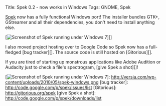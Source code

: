 Title: Spek 0.2 - now works in Windows
Tags: GNOME, Spek

[Spek][] now has a fully functional Windows port! The installer bundles
GTK+, GStreamer and all their dependencies, you don't need to install
anything else.

[![Screenshot of Spek running under Windows 7][]][]

I also moved project hosting over to Google Code so Spek now has a
full-fledged [bug tracker][]. The source code is still hosted on
[Gitorious][].

If you are tired of starting up monstrous applications like Adobe
Audition or Audacity just to check a file's spectrogram, [give Spek a
shot][]!

  [Spek]: http://www.spek-project.org/
  [Screenshot of Spek running under Windows 7]: http://versia.com/wp-content/uploads/2010/05/spek-windows.png
    "Spek running under Windows 7"
  [![Screenshot of Spek running under Windows 7][]]: http://versia.com/wp-content/uploads/2010/05/spek-windows.png
  [bug tracker]: http://code.google.com/p/spek/issues/list
  [Gitorious]: http://gitorious.org/spek
  [give Spek a shot]: http://code.google.com/p/spek/downloads/list
